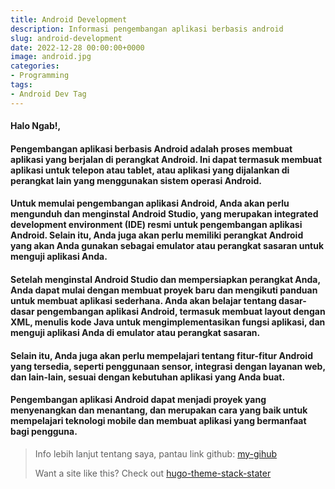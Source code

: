 ```yaml
---
title: Android Development
description: Informasi pengembangan aplikasi berbasis android
slug: android-development
date: 2022-12-28 00:00:00+0000
image: android.jpg
categories:
- Programming
tags:
- Android Dev Tag
---
```


#### Halo Ngab!,

#### Pengembangan aplikasi berbasis Android adalah proses membuat aplikasi yang berjalan di perangkat Android. Ini dapat termasuk membuat aplikasi untuk telepon atau tablet, atau aplikasi yang dijalankan di perangkat lain yang menggunakan sistem operasi Android.

#### Untuk memulai pengembangan aplikasi Android, Anda akan perlu mengunduh dan menginstal Android Studio, yang merupakan integrated development environment (IDE) resmi untuk pengembangan aplikasi Android. Selain itu, Anda juga akan perlu memiliki perangkat Android yang akan Anda gunakan sebagai emulator atau perangkat sasaran untuk menguji aplikasi Anda.

#### Setelah menginstal Android Studio dan mempersiapkan perangkat Anda, Anda dapat mulai dengan membuat proyek baru dan mengikuti panduan untuk membuat aplikasi sederhana. Anda akan belajar tentang dasar-dasar pengembangan aplikasi Android, termasuk membuat layout dengan XML, menulis kode Java untuk mengimplementasikan fungsi aplikasi, dan menguji aplikasi Anda di emulator atau perangkat sasaran.

#### Selain itu, Anda juga akan perlu mempelajari tentang fitur-fitur Android yang tersedia, seperti penggunaan sensor, integrasi dengan layanan web, dan lain-lain, sesuai dengan kebutuhan aplikasi yang Anda buat.

#### Pengembangan aplikasi Android dapat menjadi proyek yang menyenangkan dan menantang, dan merupakan cara yang baik untuk mempelajari teknologi mobile dan membuat aplikasi yang bermanfaat bagi pengguna.

> Info lebih lanjut tentang saya, pantau link github: [my-gihub](https://github.com/A-fauzi)
>
>Want a site like this? Check out [hugo-theme-stack-stater](https://github.com/CaiJimmy/hugo-theme-stack-starter)